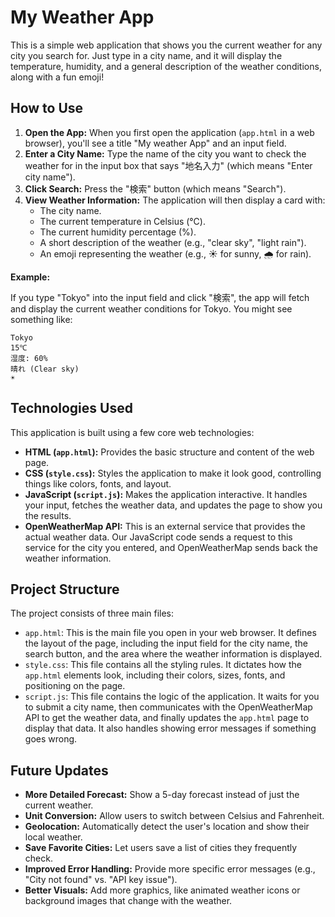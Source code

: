# My Weather App

This is a simple web application that shows you the current weather for any city you search for. Just type in a city name, and it will display the temperature, humidity, and a general description of the weather conditions, along with a fun emoji!

## How to Use

1.  **Open the App:** When you first open the application (`app.html` in a web browser), you'll see a title "My weather App" and an input field.
2.  **Enter a City Name:** Type the name of the city you want to check the weather for in the input box that says "地名入力" (which means "Enter city name").
3.  **Click Search:** Press the "検索" button (which means "Search").
4.  **View Weather Information:** The application will then display a card with:
    *   The city name.
    *   The current temperature in Celsius (℃).
    *   The current humidity percentage (%).
    *   A short description of the weather (e.g., "clear sky", "light rain").
    *   An emoji representing the weather (e.g., ☀️ for sunny, 🌧️ for rain).

**Example:**

If you type "Tokyo" into the input field and click "検索", the app will fetch and display the current weather conditions for Tokyo. You might see something like:

    Tokyo
    15℃
    湿度: 60%
    晴れ (Clear sky)
    ☀️

## Technologies Used

This application is built using a few core web technologies:

*   **HTML (`app.html`):** Provides the basic structure and content of the web page.
*   **CSS (`style.css`):** Styles the application to make it look good, controlling things like colors, fonts, and layout.
*   **JavaScript (`script.js`):** Makes the application interactive. It handles your input, fetches the weather data, and updates the page to show you the results.
*   **OpenWeatherMap API:** This is an external service that provides the actual weather data. Our JavaScript code sends a request to this service for the city you entered, and OpenWeatherMap sends back the weather information.

## Project Structure

The project consists of three main files:

*   `app.html`: This is the main file you open in your web browser. It defines the layout of the page, including the input field for the city name, the search button, and the area where the weather information is displayed.
*   `style.css`: This file contains all the styling rules. It dictates how the `app.html` elements look, including their colors, sizes, fonts, and positioning on the page.
*   `script.js`: This file contains the logic of the application. It waits for you to submit a city name, then communicates with the OpenWeatherMap API to get the weather data, and finally updates the `app.html` page to display that data. It also handles showing error messages if something goes wrong.

## Future Updates

*   **More Detailed Forecast:** Show a 5-day forecast instead of just the current weather.
*   **Unit Conversion:** Allow users to switch between Celsius and Fahrenheit.
*   **Geolocation:** Automatically detect the user's location and show their local weather.
*   **Save Favorite Cities:** Let users save a list of cities they frequently check.
*   **Improved Error Handling:** Provide more specific error messages (e.g., "City not found" vs. "API key issue").
*   **Better Visuals:** Add more graphics, like animated weather icons or background images that change with the weather.
